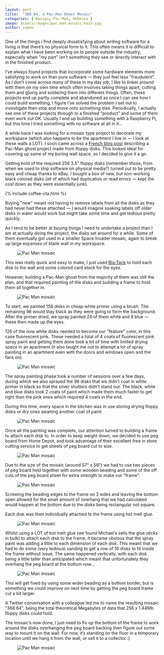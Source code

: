 ```yaml
---
layout: post
title:  "368.64, a Pac-Man Ghost Mosaic"
categories: [ Design, Pac-Man, Hobbies ]
image: assets/images/pac_man_mosaic_main.jpg
author: simon
---
```

One of the things I find deeply dissatisfying about writing software for a living is that there’s no physical form to it. This often means it is difficult to explain what I have been working on to people outside the industry, especially when "my part" isn’t something they see or directly interact with in the finished product.

I’ve always found projects that incorporate some hardware elements more satisfying to work on than pure software — they just feel less "fraudulent". As I don’t come across many of these in my day job, I like to tinker around with them on my own time which often involves taking things apart, cutting them and gluing and soldering them into different things. Often, these projects end up partly complete and abandoned as once I can see how I could build something, I figure I’ve solved the problem I set out to investigate then stop and move onto something else. Periodically, I actually see one of these projects through to a finished "product" and some of them even work out OK. Usually I end up building something with a Raspberry Pi, but this time I tried something with no software at all in it...

A while back I was looking for a mosaic type project to decorate my workspace (which also happens to be the apartment I live in — I look at these walls a LOT). I soon came across a [French blog post](http://pixels.morts.over-blog.com/article-19176535.html) describing a Pac-Man ghost project made from floppy disks. This looked ideal for covering up some of my boring wall space, so I decided to give it a go.

Getting hold of the required 256 3.5" floppy disks (remember those, from when we used to ship software on physical media?) turned out to be pretty easy and cheap thanks to eBay. I bought a box of new, but non-working black colored disks (all of which had duplication or read errors — kept the cost down as they were essentially junk).

{% include coffee-cta.html %}

Buying "new" meant not having to remove labels from all the disks as they had never had these attached — I would imagine soaking labels off older disks in water would work but might take some time and get tedious pretty quickly.

As I tend to be better at buying things I need to undertake a project than I am at actually doing the project, the disks sat around for a while. Some of them eventually got used in a smaller Space Invader mosaic, again to break up large expanses of blank wall in my workspace.

<figure class="figure">
  <img src="{{ site.baseurl }}/assets/images/pac_man_mosaic_1.jpg" class="figure-img img-fluid" alt="Pac Man mosaic">
</figure>

This was really quick and easy to make, I just used [Blu-Tack](https://www.amazon.com/Blu-Tack-060968-Reusable-Adhesive-75g/dp/B001FGLX72) to hold each disk to the wall and some colored card stock for the eyes.

However, building a Pac-Man ghost from the majority of them was still the plan, and that required painting of the disks and building a frame to hold them all together in.

<figure class="figure">
  <img src="{{ site.baseurl }}/assets/images/pac_man_mosaic_2.jpg" class="figure-img img-fluid" alt="Pac Man mosaic">
</figure>

To start, we painted 158 disks in cheap white primer using a brush. The remaining 98 would stay black as they were going to form the background. After the primer dried, we spray painted 24 of them white and 8 blue — these then made up the eyes.

126 of the now white disks needed to become our "feature" color, in this case fluorescent pink. These needed a total of 4 coats of fluorescent pink spray paint and getting them done took a lot of time with limited drying space in an apartment (it also taught me not to attempt a lot of spray painting in an apartment even with the doors and windows open and the fans on).

<figure class="figure">
  <img src="{{ site.baseurl }}/assets/images/pac_man_mosaic_3.jpg" class="figure-img img-fluid" alt="Pac Man mosaic">
</figure>

The spray painting phase took a number of sessions over a few days, during which we also sprayed the 98 disks that we didn’t coat in white primer in black so that the silver shutters didn’t stand out. The black, white and blue disks took 2 coats of paint which made them much faster to get right than the pink ones which required 4 coats in the end.

During this time, every space in the kitchen was in use storing drying floppy disks or dry ones awaiting another coat of paint.

<figure class="figure">
  <img src="{{ site.baseurl }}/assets/images/pac_man_mosaic_4.jpg" class="figure-img img-fluid" alt="Pac Man mosaic">
</figure>

Once all the painting was complete, our attention turned to building a frame to attach each disk to. In order to keep weight down, we decided to use peg board from Home Depot, and took advantage of their excellent free in store cutting service to get sheets of peg board cut to size.

<figure class="figure">
  <img src="{{ site.baseurl }}/assets/images/pac_man_mosaic_5.jpg" class="figure-img img-fluid" alt="Pac Man mosaic">
</figure>

Due to the size of the mosaic (around 57" x 59") we had to use two pieces of peg board held together with some wooden beading and some of the off cuts of the peg board sheet for extra strength to make our "frame".

<figure class="figure">
  <img src="{{ site.baseurl }}/assets/images/pac_man_mosaic_6.jpg" class="figure-img img-fluid" alt="Pac Man mosaic">
</figure>

Screwing the beading edges to the frame on 3 sides and leaving the bottom open allowed for the small amount of overhang that we had calculated would happen at the bottom due to the disks being rectangular not square.

Each disk was then individually attached to the frame using hot melt glue.

<figure class="figure">
  <img src="{{ site.baseurl }}/assets/images/pac_man_mosaic_7.jpg" class="figure-img img-fluid" alt="Pac Man mosaic">
</figure>

Whilst using a LOT of hot melt glue (we found Michael’s sells the glue sticks in bulk) to attach each disk to the frame, it became obvious that the spray paint was adding a little to each dimension of each disk. This meant that we had to do some (very tedious) sanding to get a row of 16 disks to fit inside the frame without issue. The same happened vertically, with each disk being a little taller than anticipated which meant that unfortunately they overhang the peg board at the bottom now...

<figure class="figure">
  <img src="{{ site.baseurl }}/assets/images/pac_man_mosaic_8.jpg" class="figure-img img-fluid" alt="Pac Man mosaic">
</figure>

This will get fixed by using some wider beading as a bottom border, but is something we could improve on next time by getting the peg board frame cut a bit larger.

A Twitter conversation with a colleague led me to name the resulting mosaic "368.64", being the total theoretical Megabytes of data that 256 x 1.44Mb floppy disks could hold.

The mosaic’s now done, I just need to fix up the bottom of the frame to work around the disks overhanging the peg board backing then figure out some way to mount it on the wall. For now, it’s standing on the floor in a temporary location until we hang it from the wall, or sell it to a collector :)

<figure class="figure">
  <img src="{{ site.baseurl }}/assets/images/pac_man_mosaic_9.jpg" class="figure-img img-fluid" alt="Pac Man mosaic">
</figure>

